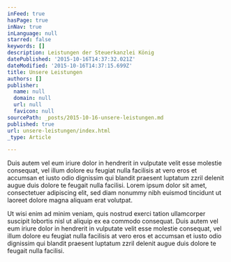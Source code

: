 ```yaml
---
inFeed: true
hasPage: true
inNav: true
inLanguage: null
starred: false
keywords: []
description: Leistungen der Steuerkanzlei König
datePublished: '2015-10-16T14:37:32.021Z'
dateModified: '2015-10-16T14:37:15.699Z'
title: Unsere Leistungen
authors: []
publisher:
  name: null
  domain: null
  url: null
  favicon: null
sourcePath: _posts/2015-10-16-unsere-leistungen.md
published: true
url: unsere-leistungen/index.html
_type: Article

---
```

Duis autem vel eum iriure dolor in hendrerit in vulputate velit esse molestie consequat, vel illum dolore eu feugiat nulla facilisis at vero eros et accumsan et iusto odio dignissim qui blandit praesent luptatum zzril delenit augue duis dolore te feugait nulla facilisi. Lorem ipsum dolor sit amet, consectetuer adipiscing elit, sed diam nonummy nibh euismod tincidunt ut laoreet dolore magna aliquam erat volutpat.

Ut wisi enim ad minim veniam, quis nostrud exerci tation ullamcorper suscipit lobortis nisl ut aliquip ex ea commodo consequat. Duis autem vel eum iriure dolor in hendrerit in vulputate velit esse molestie consequat, vel illum dolore eu feugiat nulla facilisis at vero eros et accumsan et iusto odio dignissim qui blandit praesent luptatum zzril delenit augue duis dolore te feugait nulla facilisi.